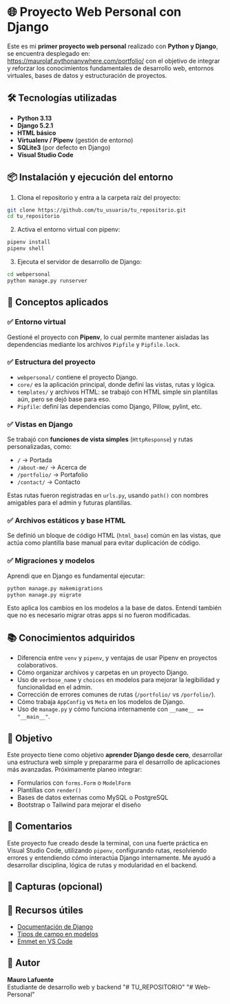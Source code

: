 
# 🌐 Proyecto Web Personal con Django

Este es mi **primer proyecto web personal** realizado con **Python y Django**, se encuentra desplegado en: https://maurolaf.pythonanywhere.com/portfolio/ con el objetivo de integrar y reforzar los conocimientos fundamentales de desarrollo web, entornos virtuales, bases de datos y estructuración de proyectos.

## 🛠 Tecnologías utilizadas

- **Python 3.13**
- **Django 5.2.1**
- **HTML básico**
- **Virtualenv / Pipenv** (gestión de entorno)
- **SQLite3** (por defecto en Django)
- **Visual Studio Code**

## 📦 Instalación y ejecución del entorno

1. Clona el repositorio y entra a la carpeta raíz del proyecto:

```bash
git clone https://github.com/tu_usuario/tu_repositorio.git
cd tu_repositorio
```

2. Activa el entorno virtual con pipenv:

```bash
pipenv install
pipenv shell
```

3. Ejecuta el servidor de desarrollo de Django:

```bash
cd webpersonal
python manage.py runserver
```

## 🔑 Conceptos aplicados

### ✅ Entorno virtual

Gestioné el proyecto con **Pipenv**, lo cual permite mantener aisladas las dependencias mediante los archivos `Pipfile` y `Pipfile.lock`.

### ✅ Estructura del proyecto

- `webpersonal/` contiene el proyecto Django.
- `core/` es la aplicación principal, donde definí las vistas, rutas y lógica.
- `templates/` y archivos HTML: se trabajó con HTML simple sin plantillas aún, pero se dejó base para eso.
- `Pipfile`: definí las dependencias como Django, Pillow, pylint, etc.

### ✅ Vistas en Django

Se trabajó con **funciones de vista simples** (`HttpResponse`) y rutas personalizadas, como:

- `/` → Portada
- `/about-me/` → Acerca de
- `/portfolio/` → Portafolio
- `/contact/` → Contacto

Estas rutas fueron registradas en `urls.py`, usando `path()` con nombres amigables para el admin y futuras plantillas.

### ✅ Archivos estáticos y base HTML

Se definió un bloque de código HTML (`html_base`) común en las vistas, que actúa como plantilla base manual para evitar duplicación de código.

### ✅ Migraciones y modelos

Aprendí que en Django es fundamental ejecutar:

```bash
python manage.py makemigrations
python manage.py migrate
```

Esto aplica los cambios en los modelos a la base de datos. Entendí también que no es necesario migrar otras apps si no fueron modificadas.

## 📚 Conocimientos adquiridos

- Diferencia entre `venv` y `pipenv`, y ventajas de usar Pipenv en proyectos colaborativos.
- Cómo organizar archivos y carpetas en un proyecto Django.
- Uso de `verbose_name` y `choices` en modelos para mejorar la legibilidad y funcionalidad en el admin.
- Corrección de errores comunes de rutas (`/portfolio/` vs `/porfolio/`).
- Cómo trabaja `AppConfig` vs `Meta` en los modelos de Django.
- Uso de `manage.py` y cómo funciona internamente con `__name__ == "__main__"`.

## 🎯 Objetivo

Este proyecto tiene como objetivo **aprender Django desde cero**, desarrollar una estructura web simple y prepararme para el desarrollo de aplicaciones más avanzadas. Próximamente planeo integrar:

- Formularios con `forms.Form` o `ModelForm`
- Plantillas con `render()`
- Bases de datos externas como MySQL o PostgreSQL
- Bootstrap o Tailwind para mejorar el diseño

## 💬 Comentarios

Este proyecto fue creado desde la terminal, con una fuerte práctica en Visual Studio Code, utilizando `pipenv`, configurando rutas, resolviendo errores y entendiendo cómo interactúa Django internamente. Me ayudó a desarrollar disciplina, lógica de rutas y modularidad en el backend.

## 📸 Capturas (opcional)

## 🔗 Recursos útiles

- [Documentación de Django](https://docs.djangoproject.com/es/5.2/)
- [Tipos de campo en modelos](https://docs.djangoproject.com/en/5.2/ref/models/fields/)
- [Emmet en VS Code](https://code.visualstudio.com/docs/editor/emmet)

## 🧠 Autor

**Mauro Lafuente**  
Estudiante de desarrollo web y backend
"# TU_REPOSITORIO" 
"# Web-Personal" 
